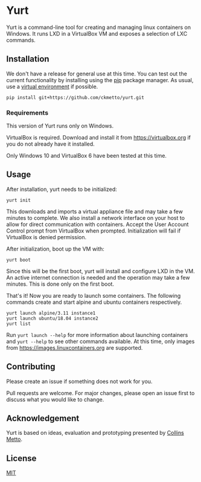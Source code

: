 # Yurt

Yurt is a command-line tool for creating and managing linux containers on Windows.
It runs LXD in a VirtualBox VM and exposes a selection of LXC commands.

## Installation

We don't have a release for general use at this time. You can test out the current functionality by installing using the [pip](https://pip.pypa.io/en/stable/) package manager. As usual, use a [virtual environment](https://docs.python.org/3/library/venv.html) if possible.

```
pip install git+https://github.com/ckmetto/yurt.git
```

### Requirements
This version of Yurt runs only on Windows.

VirtualBox is required. Download and install it from https://virtualbox.org if you do not already have it installed.

Only Windows 10 and VirtualBox 6 have been tested at this time.

## Usage
After installation, yurt needs to be initialized:

```
yurt init
```
This downloads and imports a virtual appliance file and may take a few minutes to complete.
We also install a network interface on your host to allow for direct communication with containers. Accept the User Account Control prompt from VirtualBox when prompted. Initialization will fail if VirtualBox is denied permission.


After initialization, boot up the VM with:

```
yurt boot
```

Since this will be the first boot, yurt will install and configure LXD in the VM. An active internet connection is needed and the operation may take a few minutes. This is done only on the first boot.

That's it! Now you are ready to launch some containers. The following commands create and start alpine and ubuntu containers respectively.

```
yurt launch alpine/3.11 instance1
yurt launch ubuntu/18.04 instance2
yurt list
```

Run `yurt launch --help` for more information about launching containers and `yurt --help` to see other commands available. At this time, only images from  https://images.linuxcontainers.org are supported.


## Contributing

Please create an issue if something does not work for you.

Pull requests are welcome. For major changes, please open an issue first to discuss what you would like to change.

## Acknowledgement
Yurt is based on ideas, evaluation and prototyping presented by [Collins Metto](http://arks.princeton.edu/ark:/88435/dsp01v692t925s).

## License
[MIT](https://choosealicense.com/licenses/mit/)
